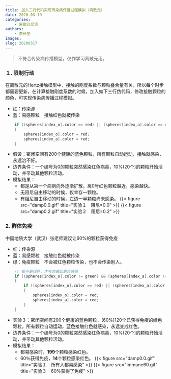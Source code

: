 ```yaml
---
title: 加入三行代码实现传染病传播过程模拟（离散元）
date: 2020-03-19
categories:
    - 离散元交流
authors:
    - 李长圣
images:
slug: 20200317
---
```


> 不符合传染病传播模型，仅作学习离散元用。

### １. 限制行动

在离散元的Hertz接触模型中，接触的刚度系数与颗粒叠合量有关，所以每个时步都需要更新，在计算接触刚度系数的时候，加入如下三行伪代码，修改接触颗粒的颜色，可实现传染病传播过程模拟。

- 红：传染源　
- 蓝：易感颗粒　接触红色就被传染

```c
	if ((spheres[index_o].color == red) || (spheres[index_a].color == red))
	{
		spheres[index_o].color = red;
		spheres[index_a].color = red;
	}
```

- 假设：密闭空间有200个健康的蓝色颗粒，所有颗粒自动运动，接触就感染，永远治不好。
- 边界条件：一个编号为0的颗粒突然感染红色病毒，10%(20个)的颗粒开始活动，并带动其他颗粒活动。
- 模拟结果：
	- 都是从第一个病例向外逐渐扩散，离0号红色颗粒越近，感染越快。
	- 无阻尼自由移动的时候，仅幸存一颗粒。
	- 有阻尼自由移动的时候，左边一半颗粒尚未感染。
{{< figure src="damp0.0.gif" title="实验１　阻尼=0.0"  >}}
{{< figure src="damp0.2.gif" title="实验２　阻尼=0.2"  >}}


### 2. 群体免疫

中国地质大学（武汉）张老师建议让60%的颗粒获得免疫

- 红：传染源
- 蓝：易感颗粒　接触红色就被传染
- 绿：免疫颗粒　不会被红色颗粒传染，也不会传染别人。

```c
	// 都不是绿色，才考虑彼此是否感染
	if ((spheres[index_o].color != green) && (spheres[index_a].color != green))
	{
		if ((spheres[index_o].color == red) || (spheres[index_a].color == red))
		{
			spheres[index_o].color = red;
			spheres[index_a].color = red;
		}
	}
```

- 实验３：密闭空间有200个健康的蓝色颗粒，(60%)120个已获得免疫的绿色颗粒，所有颗粒自动运动，蓝色接触红色就感染，永远变成红色。
- 边界条件：一个编号为0的颗粒突然感染红色病毒，10%(20个)的颗粒开始活动，并带动其他颗粒活动。
- 模拟结果：
	- 都易感染时，**199**个颗粒感染红色。
	- 60％获得免疫，**14**个颗粒感染红色。
{{< figure src="damp0.0.gif" title="实验１　所有人都易感染"  >}}
{{< figure src="immune60.gif" title="实验３　60%获得了免疫"  >}}

